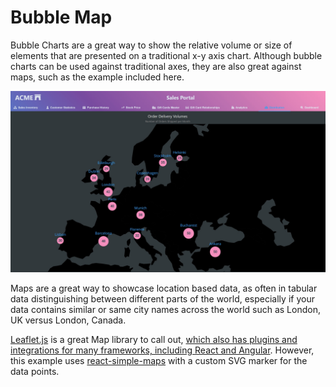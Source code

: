 # Bubble Map

Bubble Charts are a great way to show the relative volume or size of elements that are presented on a traditional x-y axis chart. Although bubble charts can be used against traditional axes, they are also great against maps, such as the example included here. 

![Bubble Map of Europe](./RSMBubbleMap-screenshot.jpg)

Maps are a great way to showcase location based data, as often in tabular data distinguishing between different parts of the world, especially if your data contains similar or same city names across the world such as London, UK versus London, Canada.

[Leaflet.js](https://leafletjs.com/) is a great Map library to call out, [which also has plugins and integrations for many frameworks, including React and Angular](https://leafletjs.com/plugins.html). However, this example uses [react-simple-maps](https://www.react-simple-maps.io/) with a custom SVG marker for the data points.
